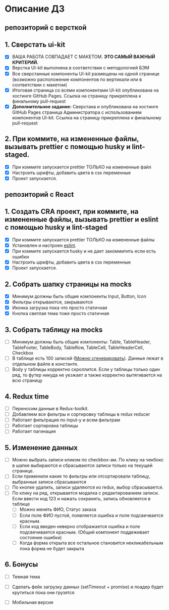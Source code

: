 # Описание ДЗ

## репозиторий с версткой

## 1. Сверстать ui-kit
  - [x] ВАША РАБОТА СОВПАДАЕТ С МАКЕТОМ. **ЭТО САМЫЙ ВАЖНЫЙ КРИТЕРИЙ.**
  - [x] Верстка UI-kit выполнена в соответствии с методологией БЭМ
  - [x] Все сверстанные компоненты UI-kit размещены на одной странице (возможно расположение компонентов по вертикали или в соответствии с макетом)
  - [x] Итоговая страница со всеми компонентами UI-kit опубликована на хостинге GitHub Pages. Ссылка на страницу прикреплена к финальному pull-request
  - [x] **Дополнительное задание:** Сверстана и опубликована на хостинге GitHub Pages страница Администратора с использованием компонентов UI-kit. Ссылка на страницу прикреплена к финальному pull-request
  
## 2. При коммите, на измененные файлы, вызывать prettier с помощью husky и lint-staged.
  - [x] При коммите запускается prettier ТОЛЬКО на измененные файл
  - [x] Настроить шрифты, добавить цвета в css переменные
  - [x] Проект запускается.

## репозиторий с React

## 1. Создать CRA проект, при коммите, на измененные файлы, вызывать prettier и eslint с помощью husky и lint-staged
  - [x] При коммите запускается prettier ТОЛЬКО на измененные файлы
  - [x] Установлен и настроен [eslint](https://www.npmjs.com/package/eslint-kit).
  - [x] При коммите запускается husky и не дает закоммитить если есть ошибки
  - [x] Настроить шрифты, добавить цвета в css переменные
  - [x] Проект запускается.

## 2. Собрать шапку страницы на mocks
  - [x] Минимум должны быть общие компоненты Input, Button, Icon
  - [x] Фильтры открываются, закрываются
  - [x] Иконка загрузка пока что просто статичная
  - [x] Кнопка светлая тема тоже просто статичная

## 3. Собрать таблицу на mocks
  - [ ] Минимум должны быть общие компоненты: Table, TableHeader, TableFooter, TableBody, TableRow, TableCell, TableHeaderCell, Checkbox
  - [ ] В таблице есть 100 записей ([Можно сгенерировать](https://json-generator.com/)). Данные лежат в отдельном файле в константе.
  - [ ] Body у таблицы корректно скроллится. Если у таблицы только один ряд, то футер никуда не уезжает а также корректно вытягивается на всю страницу

## 4. Redux time
  - [ ] Переносим данные в Redux-toolkit.
  - [ ] Добавляем все фильтры и сортировку таблицы в redux reducer
  - [ ] Работает фильтрация по input-у и всем фильтрам
  - [ ] Работает сортировка таблицы
  - [ ] Работает пагинация

## 5. Изменение данных
  - [ ] Можно выбрать записи кликом по checkbox-ам. По клику на чекбокс в шапке выбираются и сбрасываются записи только на текущей странице.
  - [ ] Если применили какие то фильтры или отсортировали таблицу, выбранные записи сбрасываются
  - [ ] По кнопке удалить, записи удаляются из redux, выбор сбрасывается.
  - [ ] По клику на ряд, открывается модалка с редактированием записи. Если ввести код 123 и нажать сохранить, запись обновляется в таблице
      - [ ] Можно менять ФИО, Статус заказа
      - [ ] Если поле ФИО пустой, появляется ошибка и поле подсвечвается красным.
      - [ ] Если код введен неверно отображается ошибка и поле подсвечивается красным. (Общий компонент поддеживает состояние ошибки)
      - [ ] Когда форма открыта все остальное становится некликабельным пока форма не будет закрыта
      
## 6. Бонусы
  - [ ] Темная тема
  - [ ] Сделать фейк загрузку данных (setTimeout + promise) и лоадер будет крутиться пока они грузятся
  - [ ] Мобильная версия


